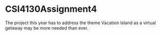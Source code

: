 # CSI4130Assignment4
The project this year has to address the theme Vacation Island as a virtual getaway may be more needed than ever.
